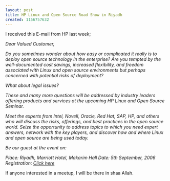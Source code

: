 ```yaml
---
layout: post
title: HP Linux and Open Source Road Show in Riyadh
created: 1156757632
---
```

<div dir="ltr">I received this E-mail from HP last week;

<cite>Dear Valued Customer,</cite>

<cite>Do you sometimes wonder about how easy or complicated it really is to deploy open source technology in the enterprise? Are you tempted by the well-documented cost savings, increased flexibility, and freedom associated with Linux and open source environments but perhaps concerned with potential risks of deployment?</cite>

<cite>What about legal issues?</cite>

<cite>These and many more questions will be addressed by industry leaders offering products and services at the upcoming HP Linux and Open Source Seminar.</cite>

<cite>Meet the experts from Intel, Novell, Oracle, Red Hat, SAP, HP, and others who will discuss the risks, offerings, and best practices in the open source world. Seize the opportunity to address topics to which you need expert answers, network with the key players, and discover how and where Linux and open source are being used today.</cite>

<cite>Be our guest at the event on:</cite>
</div>
<cite>Place:                          Riyadh, Marriott Hotel, Makarim Hall</cite>
<cite>Date:                           5th September, 2006</cite>
<cite>Registration:              <a href=http://h40132.www4.hp.com/emea/events/event_info.asp?ev_id=4960&country=me&language=en>Click here</a></cite>

If anyone interested in a meetup, I will be there in shaa Allah.
<!--break-->
